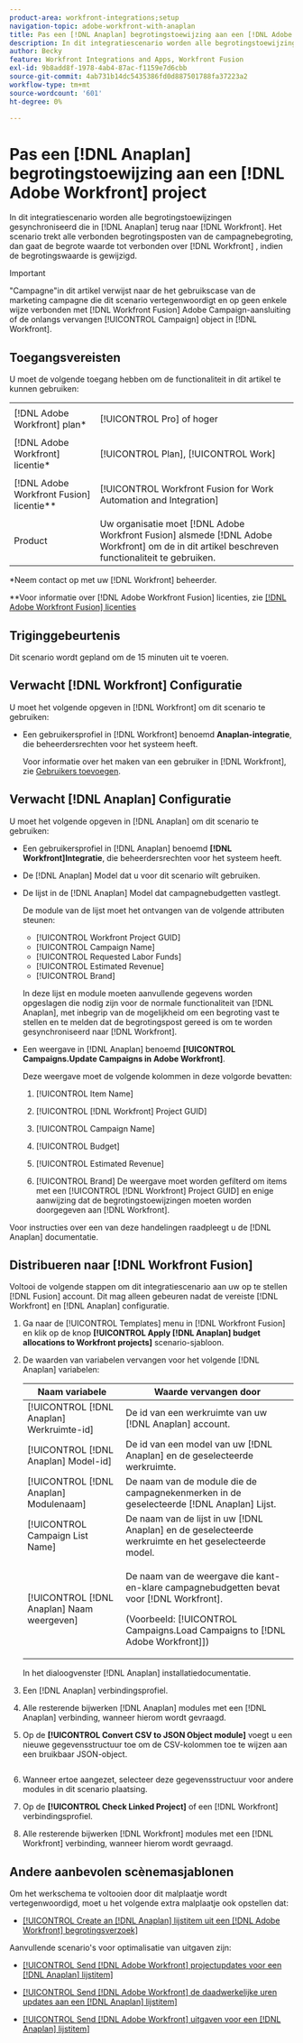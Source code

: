 ```yaml
---
product-area: workfront-integrations;setup
navigation-topic: adobe-workfront-with-anaplan
title: Pas een [!DNL Anaplan] begrotingstoewijzing aan een [!DNL Adobe Workfront] project
description: In dit integratiescenario worden alle begrotingstoewijzingen gesynchroniseerd die in [!DNL Anaplan] terug naar [!DNL Workfront]. Het scenario trekt alle gekoppelde begrotingsposten van de campagnebegroting, dan gaat de begrote waarde aan het verbonden project van Workfront over als de begrotingswaarde is veranderd.
author: Becky
feature: Workfront Integrations and Apps, Workfront Fusion
exl-id: 9b8add8f-1978-4ab4-87ac-f1159e7d6cbb
source-git-commit: 4ab731b14dc5435386fd0d887501788fa37223a2
workflow-type: tm+mt
source-wordcount: '601'
ht-degree: 0%

---
```


# Pas een [!DNL Anaplan] begrotingstoewijzing aan een [!DNL Adobe Workfront] project

In dit integratiescenario worden alle begrotingstoewijzingen gesynchroniseerd die in [!DNL Anaplan] terug naar [!DNL Workfront]. Het scenario trekt alle verbonden begrotingsposten van de campagnebegroting, dan gaat de begrote waarde tot verbonden over [!DNL Workfront] , indien de begrotingswaarde is gewijzigd.

>[!IMPORTANT]
>
>&quot;Campagne&quot;in dit artikel verwijst naar de het gebruikscase van de marketing campagne die dit scenario vertegenwoordigt en op geen enkele wijze verbonden met [!DNL Workfront Fusion] Adobe Campaign-aansluiting of de onlangs vervangen [!UICONTROL Campaign] object in [!DNL Workfront].

## Toegangsvereisten

U moet de volgende toegang hebben om de functionaliteit in dit artikel te kunnen gebruiken:

<table style="table-layout:auto"> 
 <col> 
 <col> 
 <tbody> 
  <tr> 
   <td role="rowheader">[!DNL Adobe Workfront] plan*</td> 
   <td> <p>[!UICONTROL Pro] of hoger</p> </td> 
  </tr> 
  <tr data-mc-conditions=""> 
   <td role="rowheader">[!DNL Adobe Workfront] licentie*</td> 
   <td> <p>[!UICONTROL Plan], [!UICONTROL Work]</p> </td> 
  </tr> 
  <tr> 
   <td role="rowheader">[!DNL Adobe Workfront Fusion] licentie**</td> 
   <td> <p>[!UICONTROL Workfront Fusion for Work Automation and Integration] </p> </td> 
  </tr> 
  <tr> 
   <td role="rowheader">Product</td> 
   <td>Uw organisatie moet [!DNL Adobe Workfront Fusion] alsmede [!DNL Adobe Workfront] om de in dit artikel beschreven functionaliteit te gebruiken.</td> 
  </tr> 
 </tbody> 
</table>

&#42;Neem contact op met uw [!DNL Workfront] beheerder.

&#42;&#42;Voor informatie over [!DNL Adobe Workfront Fusion] licenties, zie [[!DNL Adobe Workfront Fusion] licenties](../../workfront-fusion/get-started/license-automation-vs-integration.md)

## Triginggebeurtenis

Dit scenario wordt gepland om de 15 minuten uit te voeren.

## Verwacht [!DNL Workfront] Configuratie

U moet het volgende opgeven in [!DNL Workfront] om dit scenario te gebruiken:

* Een gebruikersprofiel in [!DNL Workfront] benoemd **Anaplan-integratie**, die beheerdersrechten voor het systeem heeft.

   Voor informatie over het maken van een gebruiker in [!DNL Workfront], zie [Gebruikers toevoegen](../../administration-and-setup/add-users/create-and-manage-users/add-users.md).

## Verwacht [!DNL Anaplan] Configuratie

U moet het volgende opgeven in [!DNL Anaplan] om dit scenario te gebruiken:

* Een gebruikersprofiel in [!DNL Anaplan] benoemd **[!DNL Workfront]Integratie**, die beheerdersrechten voor het systeem heeft.
* De [!DNL Anaplan] Model dat u voor dit scenario wilt gebruiken.
* De lijst in de [!DNL Anaplan] Model dat campagnebudgetten vastlegt.

   De module van de lijst moet het ontvangen van de volgende attributen steunen:

   * [!UICONTROL Workfront Project GUID]
   * [!UICONTROL Campaign Name]
   * [!UICONTROL Requested Labor Funds]
   * [!UICONTROL Estimated Revenue]
   * [!UICONTROL Brand]

   In deze lijst en module moeten aanvullende gegevens worden opgeslagen die nodig zijn voor de normale functionaliteit van [!DNL Anaplan], met inbegrip van de mogelijkheid om een begroting vast te stellen en te melden dat de begrotingspost gereed is om te worden gesynchroniseerd naar [!DNL Workfront].

* Een weergave in [!DNL Anaplan] benoemd **[!UICONTROL Campaigns.Update Campaigns in Adobe Workfront]**.

   Deze weergave moet de volgende kolommen in deze volgorde bevatten:

   1. [!UICONTROL Item Name]

   2. [!UICONTROL [!DNL Workfront] Project GUID]

   3. [!UICONTROL Campaign Name]

   4. [!UICONTROL Budget]

   5. [!UICONTROL Estimated Revenue]

   6. [!UICONTROL Brand]
   De weergave moet worden gefilterd om items met een [!UICONTROL [!DNL Workfront] Project GUID] en enige aanwijzing dat de begrotingstoewijzingen moeten worden doorgegeven aan [!DNL Workfront].

Voor instructies over een van deze handelingen raadpleegt u de [!DNL Anaplan] documentatie.

## Distribueren naar [!DNL Workfront Fusion]

Voltooi de volgende stappen om dit integratiescenario aan uw op te stellen [!DNL Fusion] account. Dit mag alleen gebeuren nadat de vereiste [!DNL Workfront] en [!DNL Anaplan] configuratie.

1. Ga naar de [!UICONTROL Templates] menu in [!DNL Workfront Fusion] en klik op de knop **[!UICONTROL Apply [!DNL Anaplan] budget allocations to Workfront projects]** scenario-sjabloon.
1. De waarden van variabelen vervangen voor het volgende [!DNL Anaplan] variabelen:

   <table style="table-layout:auto"> 
    <col> 
    </col> 
    <col> 
    </col> 
    <thead> 
     <tr> 
      <th>Naam variabele</th> 
      <th>Waarde vervangen door</th> 
     </tr> 
    </thead> 
    <tbody> 
     <tr> 
      <td role="rowheader">[!UICONTROL [!DNL Anaplan] Werkruimte-id]</td> 
      <td>De id van een werkruimte van uw [!DNL Anaplan] account.</td> 
     </tr> 
     <tr> 
      <td role="rowheader">[!UICONTROL [!DNL Anaplan] Model-id] </td> 
      <td>De id van een model van uw [!DNL Anaplan] en de geselecteerde werkruimte.</td> 
     </tr> 
     <tr> 
      <td role="rowheader">[!UICONTROL [!DNL Anaplan] Modulenaam]</td> 
      <td>De naam van de module die de campagnekenmerken in de geselecteerde [!DNL Anaplan] Lijst.</td> 
     </tr> 
     <tr> 
      <td role="rowheader">[!UICONTROL Campaign List Name]</td> 
      <td>De naam van de lijst in uw [!DNL Anaplan] en de geselecteerde werkruimte en het geselecteerde model.</td> 
     </tr> 
     <tr> 
      <td role="rowheader">[!UICONTROL [!DNL Anaplan] Naam weergeven]</td> 
      <td> <p>De naam van de weergave die kant-en-klare campagnebudgetten bevat voor [!DNL Workfront].</p> <p>(Voorbeeld: [!UICONTROL Campaigns.Load Campaigns to [!DNL Adobe Workfront]]) </p> </td> 
     </tr> 
    </tbody> 
   </table>

   In het dialoogvenster [!DNL Anaplan] installatiedocumentatie.

1. Een [!DNL Anaplan] verbindingsprofiel.
1. Alle resterende bijwerken [!DNL Anaplan] modules met een [!DNL Anaplan] verbinding, wanneer hierom wordt gevraagd.
1. Op de **[!UICONTROL Convert CSV to JSON Object module]** voegt u een nieuwe gegevensstructuur toe om de CSV-kolommen toe te wijzen aan een bruikbaar JSON-object.

   <!-- [Copy](javascript:void(0);) -->
   <pre></pre>

1. Wanneer ertoe aangezet, selecteer deze gegevensstructuur voor andere modules in dit scenario plaatsing.
1. Op de **[!UICONTROL Check Linked Project]** of een [!DNL Workfront] verbindingsprofiel.
1. Alle resterende bijwerken [!DNL Workfront] modules met een [!DNL Workfront] verbinding, wanneer hierom wordt gevraagd.

## Andere aanbevolen scènemasjablonen

Om het werkschema te voltooien door dit malplaatje wordt vertegenwoordigd, moet u het volgende extra malplaatje ook opstellen dat:

* [[!UICONTROL Create an [!DNL Anaplan] lijstitem uit een [!DNL Adobe Workfront] begrotingsverzoek]](../../workfront-integrations-and-apps/adobe-workfront-with-anaplan/create-an-anaplan-list-item-from-a-workfront-budget-request.md)

Aanvullende scenario&#39;s voor optimalisatie van uitgaven zijn:

* [[!UICONTROL Send [!DNL Adobe Workfront] projectupdates voor een [!DNL Anaplan] lijstitem]](../../workfront-integrations-and-apps/adobe-workfront-with-anaplan/send-workfront-project-updates-to-anaplan-list-item.md)

* [[!UICONTROL Send [!DNL Adobe Workfront] de daadwerkelijke uren updates aan een [!DNL Anaplan] lijstitem]](../../workfront-integrations-and-apps/adobe-workfront-with-anaplan/send-workfront-project-actual-hours-updates-to-anaplan-list-item.md)

* [[!UICONTROL Send [!DNL Adobe Workfront] uitgaven voor een [!DNL Anaplan] lijstitem]](../../workfront-integrations-and-apps/adobe-workfront-with-anaplan/send-workfront-project-expenses-to-anaplan-list-item.md)
